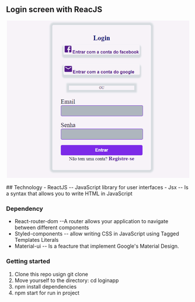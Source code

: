 ## Login screen with ReacJS
<p align="center">
<img width="500" src="src/assets/react-login.gif">
</p>
## Technology
- ReactJS -- JavaScript library for user interfaces
- Jsx -- Is a syntax that allows you to write HTML in JavaScript

### Dependency
- React-router-dom --A router allows your application to navigate between different components
- Styled-components -- allow writing CSS in JavaScript using Tagged Templates Literals
- Material-ui -- Is a  feacture that implement Google's Material Design.

### Getting started
1. Clone this repo usign git clone
2. Move yourself to the directory: cd loginapp
3. npm install dependencies
4. npm start for run in project



